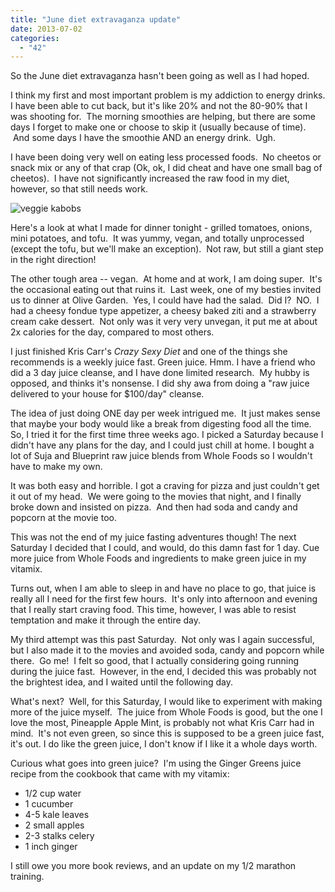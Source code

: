 ```yaml
---
title: "June diet extravaganza update"
date: 2013-07-02
categories: 
  - "42"
---
```


So the June diet extravaganza hasn't been going as well as I had hoped.

I think my first and most important problem is my addiction to energy drinks. I have been able to cut back, but it's like 20% and not the 80-90% that I was shooting for.  The morning smoothies are helping, but there are some days I forget to make one or choose to skip it (usually because of time).  And some days I have the smoothie AND an energy drink.  Ugh.

I have been doing very well on eating less processed foods.  No cheetos or snack mix or any of that crap (Ok, ok, I did cheat and have one small bag of cheetos).  I have not significantly increased the raw food in my diet, however, so that still needs work.

![veggie kabobs](images/1063758_10151683091986480_465728680_o-225x300.jpg)

Here's a look at what I made for dinner tonight - grilled tomatoes, onions, mini potatoes, and tofu.  It was yummy, vegan, and totally unprocessed (except the tofu, but we'll make an exception).  Not raw, but still a giant step in the right direction!

The other tough area -- vegan.  At home and at work, I am doing super.  It's the occasional eating out that ruins it.  Last week, one of my besties invited us to dinner at Olive Garden.  Yes, I could have had the salad.  Did I?  NO.  I had a cheesy fondue type appetizer, a cheesy baked ziti and a strawberry cream cake dessert.  Not only was it very very unvegan, it put me at about 2x calories for the day, compared to most others.

I just finished Kris Carr's _Crazy Sexy Diet_ and one of the things she recommends is a weekly juice fast. Green juice. Hmm. I have a friend who did a 3 day juice cleanse, and I have done limited research.  My hubby is opposed, and thinks it's nonsense. I did shy awa from doing a "raw juice delivered to your house for $100/day" cleanse.

The idea of just doing ONE day per week intrigued me.  It just makes sense that maybe your body would like a break from digesting food all the time. So, I tried it for the first time three weeks ago. I picked a Saturday because I didn't have any plans for the day, and I could just chill at home. I bought a lot of Suja and Blueprint raw juice blends from Whole Foods so I wouldn't have to make my own.

It was both easy and horrible. I got a craving for pizza and just couldn't get it out of my head.  We were going to the movies that night, and I finally broke down and insisted on pizza.  And then had soda and candy and popcorn at the movie too.

This was not the end of my juice fasting adventures though! The next Saturday I decided that I could, and would, do this damn fast for 1 day. Cue more juice from Whole Foods and ingredients to make green juice in my vitamix.

Turns out, when I am able to sleep in and have no place to go, that juice is really all I need for the first few hours.  It's only into afternoon and evening that I really start craving food. This time, however, I was able to resist temptation and make it through the entire day.

My third attempt was this past Saturday.  Not only was I again successful, but I also made it to the movies and avoided soda, candy and popcorn while there.  Go me!  I felt so good, that I actually considering going running during the juice fast.  However, in the end, I decided this was probably not the brightest idea, and I waited until the following day.

What's next?  Well, for this Saturday, I would like to experiment with making more of the juice myself.  The juice from Whole Foods is good, but the one I love the most, Pineapple Apple Mint, is probably not what Kris Carr had in mind.  It's not even green, so since this is supposed to be a green juice fast, it's out. I do like the green juice, I don't know if I like it a whole days worth.

Curious what goes into green juice?  I'm using the Ginger Greens juice recipe from the cookbook that came with my vitamix:

- 1/2 cup water
- 1 cucumber
- 4-5 kale leaves
- 2 small apples
- 2-3 stalks celery
- 1 inch ginger

I still owe you more book reviews, and an update on my 1/2 marathon training.
